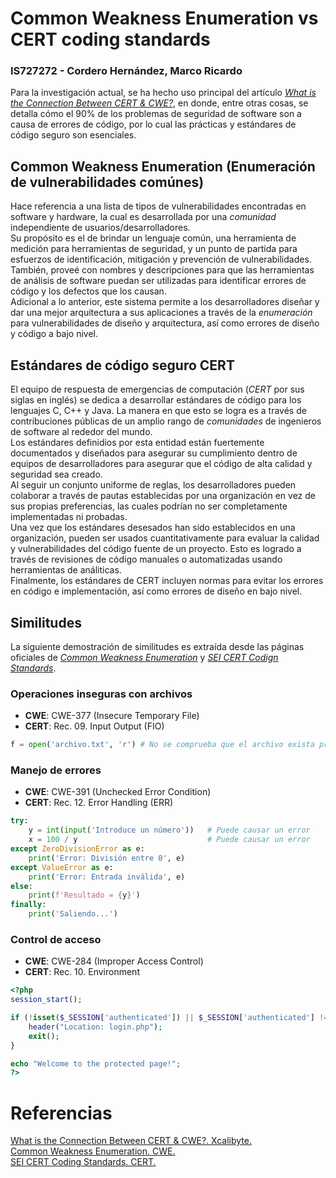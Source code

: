 # Common Weakness Enumeration vs CERT coding standards
### IS727272 - Cordero Hernández, Marco Ricardo

Para la investigación actual, se ha hecho uso principal del artículo [*What is the Connection Between CERT & CWE?*][1], en donde, entre otras cosas, se detalla cómo el 90% de los problemas de seguridad de software son a causa de errores de código, por lo cual las prácticas y estándares de código seguro son esenciales.

## Common Weakness Enumeration (Enumeración de vulnerabilidades comúnes)
Hace referencia a una lista de tipos de vulnerabilidades encontradas en software y hardware, la cual es desarrollada por una *comunidad* independiente de usuarios/desarrolladores.  
Su propósito es el de brindar un lenguaje común, una herramienta de medición para herramientas de seguridad, y un punto de partida para esfuerzos de identificación, mitigación y prevención de vulnerabilidades.  
También, proveé con nombres y descripciones para que las herramientas de análisis de software puedan ser utilizadas para identificar errores de código y los defectos que los causan.  
Adicional a lo anterior, este sistema permite a los desarrolladores diseñar y dar una mejor arquitectura a sus aplicaciones a través de la *enumeración* para vulnerabilidades de diseño y arquitectura, así como errores de diseño y código a bajo nivel.

## Estándares de código seguro CERT
El equipo de respuesta de emergencias de computación (*CERT* por sus siglas en inglés) se dedica a desarrollar estándares de código para los lenguajes C, C++ y Java. La manera en que esto se logra es a través de contribuciones públicas de un amplio rango de *comunidades* de ingenieros de software al rededor del mundo.  
Los estándares definidios por esta entidad están fuertemente documentados y diseñados para asegurar su cumplimiento dentro de equipos de desarrolladores para asegurar que el código de alta calidad y seguridad sea creado.  
Al seguir un conjunto uniforme de reglas, los desarrolladores pueden colaborar a través de pautas establecidas por una organización en vez de sus propias preferencias, las cuales podrían no ser completamente implementadas ni probadas.  
Una vez que los estándares desesados han sido establecidos en una organización, pueden ser usados cuantitativamente para evaluar la calidad y vulnerabilidades del código fuente de un proyecto. Esto es logrado a través de revisiones de código manuales o automatizadas usando herramientas de análiticas.  
Finalmente, los estándares de CERT incluyen normas para evitar los errores en código e implementación, así como errores de diseño en bajo nivel.


## Similitudes
La siguiente demostración de similitudes es extraída desde las páginas oficiales de [*Common Weakness Enumeration*][2] y [*SEI CERT Codign Standards*][3].

### Operaciones inseguras con archivos
- **CWE**: CWE-377 (Insecure Temporary File)
- **CERT**: Rec. 09. Input Output (FIO)
```python
f = open('archivo.txt', 'r') # No se comprueba que el archivo exista previo a su apertura
```

### Manejo de errores
- **CWE**: CWE-391 (Unchecked Error Condition)
- **CERT**: Rec. 12. Error Handling (ERR)
```python
try:
    y = int(input('Introduce un número'))   # Puede causar un error
    x = 100 / y                             # Puede causar un error
except ZeroDivisionError as e:
    print('Error: División entre 0', e)
except ValueError as e:
    print('Error: Entrada inválida', e)
else:
    print(f'Resultado = {y}')
finally:
    print('Saliendo...')
```

### Control de acceso
- **CWE**: CWE-284 (Improper Access Control)
- **CERT**: Rec. 10. Environment

```php
<?php
session_start();

if (!isset($_SESSION['authenticated']) || $_SESSION['authenticated'] !== true) { // No tiene suficiente protección
    header("Location: login.php");
    exit();
}

echo "Welcome to the protected page!";
?>
```

# Referencias
[What is the Connection Between CERT & CWE?. Xcalibyte.][1]  
[Common Weakness Enumeration. CWE.][2]  
[SEI CERT Coding Standards. CERT.][3]  

[1]:https://xcalibyte.com/what-is-the-connection-between-cert-cwe/
[2]:https://cwe.mitre.org/index.html
[3]:https://wiki.sei.cmu.edu/confluence/display/seccode/SEI+CERT+Coding+Standards
